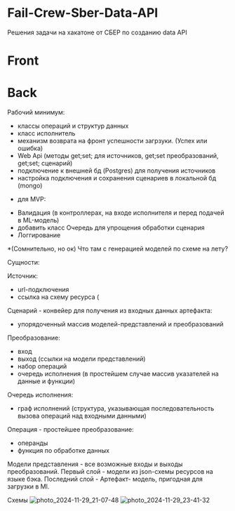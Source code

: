 # Fail-Crew-Sber-Data-API
Решения задачи на хакатоне от СБЕР по созданию data API

# Front

# Back
   Рабочий минимум:
   - классы операций и структур данных
   - класс исполнитель
   - механизм возврата на фронт успешности загрзуки. (Успех или ошибка)
   - Web Api (методы get;set; для источников, get;set преобразований, get;set; сценарий)
   - подключение к внешней бд (Postgres) для получения источников
   - настройка подключения и сохранения сценариев в локальной бд (mongo)
   + для MVP:
   - Валидация (в контроллерах, на входе исполнителя и перед подачей в ML-модель)
   - добавить класс Очередь для упрощения обработки сценария
   - Логгирование

   *(Сомнительно, но ок) Что там с генерацией моделей по схеме на лету?

Сущности:

Источник:
  - url-подключения
  - ссылка на схему ресурса (

Cценарий - конвейер для получения из входных данных артефакта:
  - упорядоченный массив моделей-представлений и преобразований

Преобразование:
  - вход
  - выход (ссылки на модели представлений)
  - набор операций
  - очередь исполнения (в простейшем случае массив указателей на данные и функции)

Очередь исполнения:
  - граф исполнений (структура, указывающая последовательность вызова операций над входными данными)
    

Операция - простейшее преобразование:
  - операнды
  - функция по обработке данных

Модели представления - все возможные входы и выходы преобразований.
Первый слой - модели из json-схемы ресурсов на языке бэка.
Последний слой - Артефакт- модель, пригодная для загрузки в Ml.

Схемы
![photo_2024-11-29_21-07-48](https://github.com/user-attachments/assets/3160e738-53fc-4488-a5d5-c7b6378cde6a)
![photo_2024-11-29_23-41-32](https://github.com/user-attachments/assets/4d345059-3ba9-4ad9-8aaf-236a683531dd)
